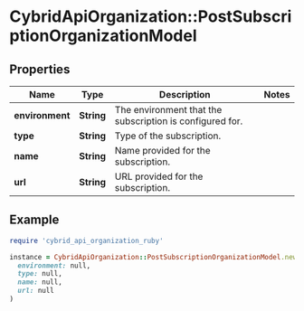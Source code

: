 # CybridApiOrganization::PostSubscriptionOrganizationModel

## Properties

| Name | Type | Description | Notes |
| ---- | ---- | ----------- | ----- |
| **environment** | **String** | The environment that the subscription is configured for. |  |
| **type** | **String** | Type of the subscription. |  |
| **name** | **String** | Name provided for the subscription. |  |
| **url** | **String** | URL provided for the subscription. |  |

## Example

```ruby
require 'cybrid_api_organization_ruby'

instance = CybridApiOrganization::PostSubscriptionOrganizationModel.new(
  environment: null,
  type: null,
  name: null,
  url: null
)
```

